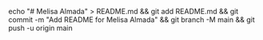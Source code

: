 echo "# Melisa Almada" > README.md && git add README.md && git commit -m "Add README for Melisa Almada" && git branch -M main && git push -u origin main

